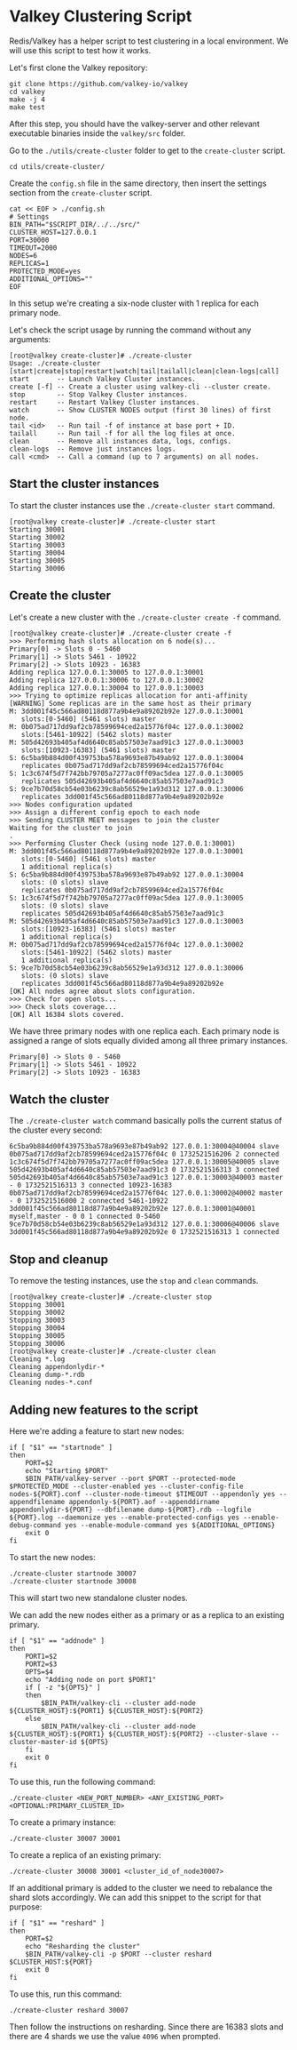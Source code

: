# Valkey Clustering Script

Redis/Valkey has a helper script to test clustering in a local environment. We will use this script to test how it works.

Let's first clone the Valkey repository:
```
git clone https://github.com/valkey-io/valkey
cd valkey
make -j 4
make test
```

After this step, you should have the valkey-server and other relevant executable binaries inside the `valkey/src` folder.

Go to the `./utils/create-cluster` folder to get to the `create-cluster` script.
```
cd utils/create-cluster/
```

Create the `config.sh` file in the same directory, then insert the settings section from the `create-cluster` script.
```
cat << EOF > ./config.sh
# Settings
BIN_PATH="$SCRIPT_DIR/../../src/"
CLUSTER_HOST=127.0.0.1
PORT=30000
TIMEOUT=2000
NODES=6
REPLICAS=1
PROTECTED_MODE=yes
ADDITIONAL_OPTIONS=""
EOF
```
In this setup we're creating a six-node cluster with 1 replica for each primary node.

Let's check the script usage by running the command without any arguments:
```
[root@valkey create-cluster]# ./create-cluster
Usage: ./create-cluster [start|create|stop|restart|watch|tail|tailall|clean|clean-logs|call]
start       -- Launch Valkey Cluster instances.
create [-f] -- Create a cluster using valkey-cli --cluster create.
stop        -- Stop Valkey Cluster instances.
restart     -- Restart Valkey Cluster instances.
watch       -- Show CLUSTER NODES output (first 30 lines) of first node.
tail <id>   -- Run tail -f of instance at base port + ID.
tailall     -- Run tail -f for all the log files at once.
clean       -- Remove all instances data, logs, configs.
clean-logs  -- Remove just instances logs.
call <cmd>  -- Call a command (up to 7 arguments) on all nodes.
```

## Start the cluster instances
To start the cluster instances use the `./create-cluster start` command.
```
[root@valkey create-cluster]# ./create-cluster start
Starting 30001
Starting 30002
Starting 30003
Starting 30004
Starting 30005
Starting 30006
```

## Create the cluster
Let's create a new cluster with the `./create-cluster create -f` command.
```
[root@valkey create-cluster]# ./create-cluster create -f
>>> Performing hash slots allocation on 6 node(s)...
Primary[0] -> Slots 0 - 5460
Primary[1] -> Slots 5461 - 10922
Primary[2] -> Slots 10923 - 16383
Adding replica 127.0.0.1:30005 to 127.0.0.1:30001
Adding replica 127.0.0.1:30006 to 127.0.0.1:30002
Adding replica 127.0.0.1:30004 to 127.0.0.1:30003
>>> Trying to optimize replicas allocation for anti-affinity
[WARNING] Some replicas are in the same host as their primary
M: 3dd001f45c566ad80118d877a9b4e9a89202b92e 127.0.0.1:30001
   slots:[0-5460] (5461 slots) master
M: 0b075ad717dd9af2cb78599694ced2a15776f04c 127.0.0.1:30002
   slots:[5461-10922] (5462 slots) master
M: 505d42693b405af4d6640c85ab57503e7aad91c3 127.0.0.1:30003
   slots:[10923-16383] (5461 slots) master
S: 6c5ba9b884d00f439753ba578a9693e87b49ab92 127.0.0.1:30004
   replicates 0b075ad717dd9af2cb78599694ced2a15776f04c
S: 1c3c674f5d7f742bb79705a7277ac0ff09ac5dea 127.0.0.1:30005
   replicates 505d42693b405af4d6640c85ab57503e7aad91c3
S: 9ce7b70d58cb54e03b6239c8ab56529e1a93d312 127.0.0.1:30006
   replicates 3dd001f45c566ad80118d877a9b4e9a89202b92e
>>> Nodes configuration updated
>>> Assign a different config epoch to each node
>>> Sending CLUSTER MEET messages to join the cluster
Waiting for the cluster to join
.
>>> Performing Cluster Check (using node 127.0.0.1:30001)
M: 3dd001f45c566ad80118d877a9b4e9a89202b92e 127.0.0.1:30001
   slots:[0-5460] (5461 slots) master
   1 additional replica(s)
S: 6c5ba9b884d00f439753ba578a9693e87b49ab92 127.0.0.1:30004
   slots: (0 slots) slave
   replicates 0b075ad717dd9af2cb78599694ced2a15776f04c
S: 1c3c674f5d7f742bb79705a7277ac0ff09ac5dea 127.0.0.1:30005
   slots: (0 slots) slave
   replicates 505d42693b405af4d6640c85ab57503e7aad91c3
M: 505d42693b405af4d6640c85ab57503e7aad91c3 127.0.0.1:30003
   slots:[10923-16383] (5461 slots) master
   1 additional replica(s)
M: 0b075ad717dd9af2cb78599694ced2a15776f04c 127.0.0.1:30002
   slots:[5461-10922] (5462 slots) master
   1 additional replica(s)
S: 9ce7b70d58cb54e03b6239c8ab56529e1a93d312 127.0.0.1:30006
   slots: (0 slots) slave
   replicates 3dd001f45c566ad80118d877a9b4e9a89202b92e
[OK] All nodes agree about slots configuration.
>>> Check for open slots...
>>> Check slots coverage...
[OK] All 16384 slots covered.
```
We have three primary nodes with one replica each. Each primary node is assigned a range of slots equally divided among all three primary instances.
```
Primary[0] -> Slots 0 - 5460
Primary[1] -> Slots 5461 - 10922
Primary[2] -> Slots 10923 - 16383
```

## Watch the cluster
The `./create-cluster watch` command basically polls the current status of the cluster every second:
```Mon Nov 25 15:58:36 PST 2024
6c5ba9b884d00f439753ba578a9693e87b49ab92 127.0.0.1:30004@40004 slave 0b075ad717dd9af2cb78599694ced2a15776f04c 0 1732521516206 2 connected
1c3c674f5d7f742bb79705a7277ac0ff09ac5dea 127.0.0.1:30005@40005 slave 505d42693b405af4d6640c85ab57503e7aad91c3 0 1732521516313 3 connected
505d42693b405af4d6640c85ab57503e7aad91c3 127.0.0.1:30003@40003 master - 0 1732521516313 3 connected 10923-16383
0b075ad717dd9af2cb78599694ced2a15776f04c 127.0.0.1:30002@40002 master - 0 1732521516000 2 connected 5461-10922
3dd001f45c566ad80118d877a9b4e9a89202b92e 127.0.0.1:30001@40001 myself,master - 0 0 1 connected 0-5460
9ce7b70d58cb54e03b6239c8ab56529e1a93d312 127.0.0.1:30006@40006 slave 3dd001f45c566ad80118d877a9b4e9a89202b92e 0 1732521516313 1 connected
```

## Stop and cleanup
To remove the testing instances, use the `stop` and `clean` commands.
```
[root@valkey create-cluster]# ./create-cluster stop
Stopping 30001
Stopping 30002
Stopping 30003
Stopping 30004
Stopping 30005
Stopping 30006
[root@valkey create-cluster]# ./create-cluster clean
Cleaning *.log
Cleaning appendonlydir-*
Cleaning dump-*.rdb
Cleaning nodes-*.conf
```

## Adding new features to the script
Here we're adding a feature to start new nodes:
```
if [ "$1" == "startnode" ]
then
    PORT=$2
    echo "Starting $PORT"
    $BIN_PATH/valkey-server --port $PORT --protected-mode $PROTECTED_MODE --cluster-enabled yes --cluster-config-file nodes-${PORT}.conf --cluster-node-timeout $TIMEOUT --appendonly yes --appendfilename appendonly-${PORT}.aof --appenddirname appendonlydir-${PORT} --dbfilename dump-${PORT}.rdb --logfile ${PORT}.log --daemonize yes --enable-protected-configs yes --enable-debug-command yes --enable-module-command yes ${ADDITIONAL_OPTIONS}
    exit 0
fi
```
To start the new nodes:
```
./create-cluster startnode 30007
./create-cluster startnode 30008
```
This will start two new standalone cluster nodes.

We can add the new nodes either as a primary or as a replica to an existing primary.
```
if [ "$1" == "addnode" ]
then
    PORT1=$2
    PORT2=$3
    OPTS=$4
    echo "Adding node on port $PORT1"
    if [ -z "${OPTS}" ]
    then
        $BIN_PATH/valkey-cli --cluster add-node ${CLUSTER_HOST}:${PORT1} ${CLUSTER_HOST}:${PORT2}
    else
        $BIN_PATH/valkey-cli --cluster add-node ${CLUSTER_HOST}:${PORT1} ${CLUSTER_HOST}:${PORT2} --cluster-slave --cluster-master-id ${OPTS}
    fi
    exit 0
fi
```

To use this, run the following command:
```
./create-cluster <NEW_PORT_NUMBER> <ANY_EXISTING_PORT> <OPTIONAL:PRIMARY_CLUSTER_ID>
```
To create a primary instance:
```
./create-cluster 30007 30001
```
To create a replica of an existing primary:
```
./create-cluster 30008 30001 <cluster_id_of_node30007>
```

If an additional primary is added to the cluster we need to rebalance the shard slots accordingly. We can add this snippet to the script for that purpose:
```
if [ "$1" == "reshard" ]
then
    PORT=$2
    echo "Resharding the cluster"
    $BIN_PATH/valkey-cli -p $PORT --cluster reshard $CLUSTER_HOST:${PORT}
    exit 0
fi
```
To use this, run this command:
```
./create-cluster reshard 30007
```
Then follow the instructions on resharding. Since there are 16383 slots and there are 4 shards we use the value `4096` when prompted.

